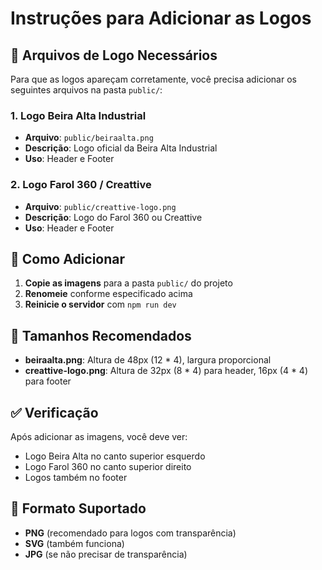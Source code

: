# Instruções para Adicionar as Logos

## 📁 Arquivos de Logo Necessários

Para que as logos apareçam corretamente, você precisa adicionar os seguintes arquivos na pasta `public/`:

### 1. Logo Beira Alta Industrial
- **Arquivo**: `public/beiraalta.png`
- **Descrição**: Logo oficial da Beira Alta Industrial
- **Uso**: Header e Footer

### 2. Logo Farol 360 / Creattive
- **Arquivo**: `public/creattive-logo.png` 
- **Descrição**: Logo do Farol 360 ou Creattive
- **Uso**: Header e Footer

## 🔧 Como Adicionar

1. **Copie as imagens** para a pasta `public/` do projeto
2. **Renomeie** conforme especificado acima
3. **Reinicie o servidor** com `npm run dev`

## 📐 Tamanhos Recomendados

- **beiraalta.png**: Altura de 48px (12 * 4), largura proporcional
- **creattive-logo.png**: Altura de 32px (8 * 4) para header, 16px (4 * 4) para footer

## ✅ Verificação

Após adicionar as imagens, você deve ver:
- Logo Beira Alta no canto superior esquerdo
- Logo Farol 360 no canto superior direito
- Logos também no footer

## 🎨 Formato Suportado

- **PNG** (recomendado para logos com transparência)
- **SVG** (também funciona)
- **JPG** (se não precisar de transparência)

